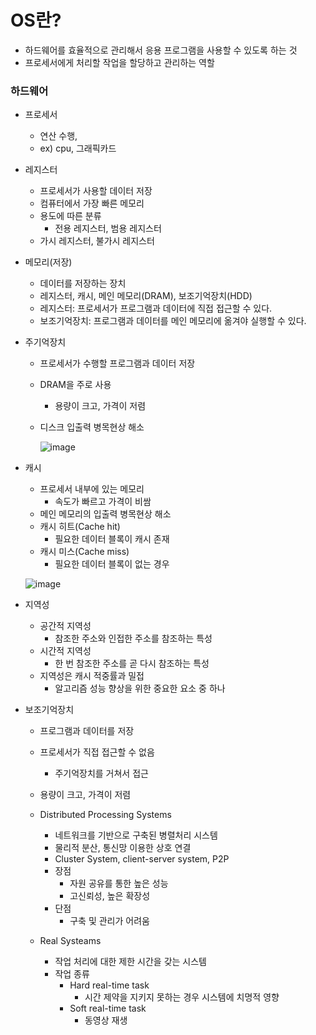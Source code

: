 <h1> OS란? </h1>

- 하드웨어를 효율적으로 관리해서 응용 프로그램을 사용할 수 있도록 하는 것
- 프로세서에게 처리할 작업을 할당하고 관리하는 역할

<h3> 하드웨어 </h3>

- 프로세서
  - 연산 수행,
  - ex) cpu, 그래픽카드
  
- 레지스터
  - 프로세서가 사용할 데이터 저장
  - 컴퓨터에서 가장 빠른 메모리
  - 용도에 따른 분류
    - 전용 레지스터, 범용 레지스터
  - 가시 레지스터, 불가시 레지스터

- 메모리(저장)
  - 데이터를 저장하는 장치
  - 레지스터, 캐시, 메인 메모리(DRAM), 보조기억장치(HDD)
  - 레지스터: 프로세서가 프로그램과 데이터에 직접 접근할 수 있다.
  - 보조기억장치: 프로그램과 데이터를 메인 메모리에 옮겨야 실행할 수 있다.

- 주기억장치
  - 프로세서가 수행할 프로그램과 데이터 저장
  - DRAM을 주로 사용
    - 용량이 크고, 가격이 저렴
  - 디스크 입출력 병목현상 해소
    
      ![image](https://github.com/youbeen2798/Deep-CS-study_for_interview/assets/62228401/7baa0399-7878-4f52-9566-5b7672a64259)

- 캐시
  - 프로세서 내부에 있는 메모리
      - 속도가 빠르고 가격이 비쌈
  - 메인 메모리의 입출력 병목현상 해소
  - 캐시 히트(Cache hit)
      - 필요한 데이터 블록이 캐시 존재
  - 캐시 미스(Cache miss)
      - 필요한 데이터 블록이 없는 경우
        
  ![image](https://github.com/youbeen2798/Deep-CS-study_for_interview/assets/62228401/36deb109-40de-4502-a8d5-182812735c18)

- 지역성
  - 공간적 지역성
      - 참조한 주소와 인접한 주소를 참조하는 특성
  - 시간적 지역성
      - 한 번 참조한 주소를 곧 다시 참조하는 특성
  - 지역성은 캐시 적중률과 밀접
      - 알고리즘 성능 향상을 위한 중요한 요소 중 하나

- 보조기억장치
    - 프로그램과 데이터를 저장
    - 프로세서가 직접 접근할 수 없음
      - 주기억장치를 거쳐서 접근
    - 용량이 크고, 가격이 저렴
 
  - Distributed Processing Systems
      - 네트워크를 기반으로 구축된 병렬처리 시스템
      - 물리적 분산, 통신망 이용한 상호 연결
      - Cluster System, client-server system, P2P
      - 장점
          - 자원 공유를 통한 높은 성능
          - 고신뢰성, 높은 확장성
      - 단점
          - 구축 및 관리가 어려움

  - Real Systeams
    - 작업 처리에 대한 제한 시간을 갖는 시스템
    - 작업 종류
        - Hard real-time task
            - 시간 제약을 지키지 못하는 경우 시스템에 치명적 영향
        - Soft real-time task
            - 동영상 재생
        
